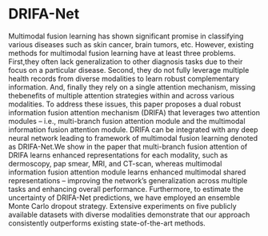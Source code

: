 # DRIFA-Net
Multimodal fusion learning has shown significant promise in classifying various diseases such as skin cancer, brain tumors, etc. However, existing methods for multimodal fusion learning have at least three problems. First,they often lack generalization to other diagnosis tasks due to their focus on a particular disease. Second, they do not fully leverage multiple health records from diverse modalities to learn robust complementary information. And, finally they rely on a single attention mechanism, missing thebenefits of multiple attention strategies within and across various modalities. To address these issues, this paper
proposes a dual robust information fusion attention mechanism (DRIFA) that leverages two attention modules – i.e., multi-branch fusion attention module and the multimodal information fusion attention module. DRIFA can be integrated with any deep neural network leading to framework of multimodal fusion learning denoted as DRIFA-Net.We show in the paper that multi-branch fusion attention of DRIFA learns enhanced representations for each modality, such as dermoscopy, pap smear, MRI, and CT-scan, whereas multimodal information fusion attention module learns enhanced multimodal shared representations – improving the network’s generalization across multiple tasks and enhancing overall performance. Furthermore, to estimate the uncertainty of DRIFA-Net predictions, we have employed an ensemble Monte Carlo dropout strategy. Extensive experiments on five publicly available datasets with diverse modalities demonstrate that our approach consistently outperforms existing state-of-the-art methods. 



